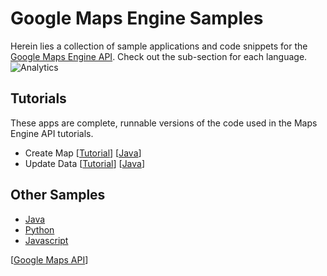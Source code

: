 Google Maps Engine Samples
==========================

Herein lies a collection of sample applications and code snippets for the [Google Maps Engine API](https://developers.google.com/maps-engine/).
Check out the sub-section for each language.
![Analytics](https://ga-beacon.appspot.com/UA-12846745-20/mapsengine-samples/readme?pixel)

Tutorials
---------

These apps are complete, runnable versions of the code used in the Maps Engine API tutorials.

* Create Map [[Tutorial](https://developers.google.com/maps-engine/documentation/tutorial-create-map)] [[Java](java/src/main/java/com/google/mapsengine/tutorials/CsvUpload.java)]
* Update Data [[Tutorial](https://developers.google.com/maps-engine/documentation/tutorial-update-data)] [[Java](java/src/main/java/com/google/mapsengine/tutorials/UpdateData.java)]


Other Samples
-------------

* [Java](java/)
* [Python](python/)
* [Javascript](javascript/)

[[Google Maps API](https://developers.google.com/maps/documentation/javascript/examples/)]
